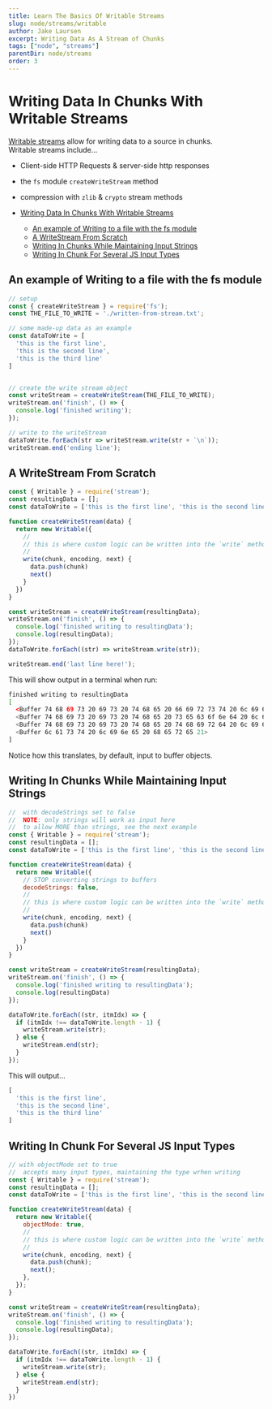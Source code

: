 ```yaml
---
title: Learn The Basics Of Writable Streams
slug: node/streams/writable
author: Jake Laursen
excerpt: Writing Data As A Stream of Chunks
tags: ["node", "streams"]
parentDir: node/streams
order: 3
---
```



# Writing Data In Chunks With Writable Streams
[Writable streams](https://nodejs.org/dist/latest-v18.x/docs/api/stream.html#writable-streams) allow for writing data to a source in chunks.  
Writable streams include...
- Client-side HTTP Requests & server-side http responses
- the `fs` module `createWriteStream` method
- compression with `zlib` & `crypto` stream methods

- [Writing Data In Chunks With Writable Streams](#writing-data-in-chunks-with-writable-streams)
  - [An example of Writing to a file with the fs module](#an-example-of-writing-to-a-file-with-the-fs-module)
  - [A WriteStream From Scratch](#a-writestream-from-scratch)
  - [Writing In Chunks While Maintaining Input Strings](#writing-in-chunks-while-maintaining-input-strings)
  - [Writing In Chunk For Several JS Input Types](#writing-in-chunk-for-several-js-input-types)

## An example of Writing to a file with the fs module
```js
// setup
const { createWriteStream } = require('fs');
const THE_FILE_TO_WRITE = './written-from-stream.txt';

// some made-up data as an example
const dataToWrite = [
  'this is the first line',
  'this is the second line',
  'this is the third line'
]


// create the write stream object
const writeStream = createWriteStream(THE_FILE_TO_WRITE);
writeStream.on('finish', () => {
  console.log('finished writing');
});

// write to the writeStream
dataToWrite.forEach(str => writeStream.write(str + `\n`));
writeStream.end('ending line');
```

## A WriteStream From Scratch
```js
const { Writable } = require('stream');
const resultingData = [];
const dataToWrite = ['this is the first line', 'this is the second line', 'this is the third line'];

function createWriteStream(data) {
  return new Writable({
    // 
    // this is where custom logic can be written into the `write` method of the Writable function
    //
    write(chunk, encoding, next) {
      data.push(chunk)
      next()
    }
  })
} 

const writeStream = createWriteStream(resultingData);
writeStream.on('finish', () => {
  console.log('finished writing to resultingData');
  console.log(resultingData);
});
dataToWrite.forEach((str) => writeStream.write(str));

writeStream.end('last line here!');
```
This will show output in a terminal when run:
```bash
finished writing to resultingData
[
  <Buffer 74 68 69 73 20 69 73 20 74 68 65 20 66 69 72 73 74 20 6c 69 6e 65>,
  <Buffer 74 68 69 73 20 69 73 20 74 68 65 20 73 65 63 6f 6e 64 20 6c 69 6e 65>,
  <Buffer 74 68 69 73 20 69 73 20 74 68 65 20 74 68 69 72 64 20 6c 69 6e 65>,
  <Buffer 6c 61 73 74 20 6c 69 6e 65 20 68 65 72 65 21>
]
```
Notice how this translates, by default, input to buffer objects.  


## Writing In Chunks While Maintaining Input Strings
```js
//  with decodeStrings set to false
//  NOTE: only strings will work as input here
//  to allow MORE than strings, see the next example
const { Writable } = require('stream');
const resultingData = [];
const dataToWrite = ['this is the first line', 'this is the second line', 'this is the third line'];

function createWriteStream(data) {
  return new Writable({
    // STOP converting strings to buffers
    decodeStrings: false,
    // 
    // this is where custom logic can be written into the `write` method of the Writable function
    //
    write(chunk, encoding, next) {
      data.push(chunk)
      next()
    }
  })
} 

const writeStream = createWriteStream(resultingData);
writeStream.on('finish', () => {
  console.log('finished writing to resultingData');
  console.log(resultingData)
});

dataToWrite.forEach((str, itmIdx) => { 
  if (itmIdx !== dataToWrite.length - 1) {
    writeStream.write(str);
  } else {
    writeStream.end(str);
  }
});
```
This will output...
```js
[
  'this is the first line',
  'this is the second line',
  'this is the third line'
]
```


## Writing In Chunk For Several JS Input Types
```js
// with objectMode set to true
//  accepts many input types, maintaining the type wrhen writing
const { Writable } = require('stream');
const resultingData = [];
const dataToWrite = ['this is the first line', 'this is the second line', 'this is the third line', 8675309, {thisIs: "an Object"}];

function createWriteStream(data) {
  return new Writable({
    objectMode: true,
    //
    // this is where custom logic can be written into the `write` method of the Writable function
    //
    write(chunk, encoding, next) {
      data.push(chunk);
      next();
    },
  });
}

const writeStream = createWriteStream(resultingData);
writeStream.on('finish', () => {
  console.log('finished writing to resultingData');
  console.log(resultingData);
});

dataToWrite.forEach((str, itmIdx) => {
  if (itmIdx !== dataToWrite.length - 1) {
    writeStream.write(str);
  } else {
    writeStream.end(str);
  }
})
```